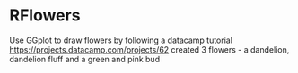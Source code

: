 # RFlowers
Use GGplot to draw flowers
by following a datacamp tutorial https://projects.datacamp.com/projects/62
created 3 flowers - a dandelion, dandelion fluff and a green and pink bud

